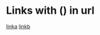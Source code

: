 # Links with () in url

[linka](https://en.wikipedia.org/wiki/Day_One_\(1989_film)
[linkb](https://en.wikipedia.org/wiki/Game_of_Thrones_\(season_7%29)